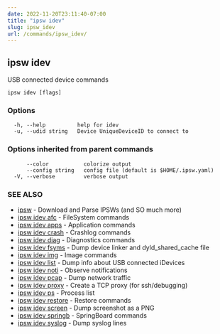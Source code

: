 ```yaml
---
date: 2022-11-20T23:11:40-07:00
title: "ipsw idev"
slug: ipsw_idev
url: /commands/ipsw_idev/
---
```

## ipsw idev

USB connected device commands

```
ipsw idev [flags]
```

### Options

```
  -h, --help          help for idev
  -u, --udid string   Device UniqueDeviceID to connect to
```

### Options inherited from parent commands

```
      --color           colorize output
      --config string   config file (default is $HOME/.ipsw.yaml)
  -V, --verbose         verbose output
```

### SEE ALSO

* [ipsw](/cmd/ipsw/)	 - Download and Parse IPSWs (and SO much more)
* [ipsw idev afc](/cmd/ipsw_idev_afc/)	 - FileSystem commands
* [ipsw idev apps](/cmd/ipsw_idev_apps/)	 - Application commands
* [ipsw idev crash](/cmd/ipsw_idev_crash/)	 - Crashlog commands
* [ipsw idev diag](/cmd/ipsw_idev_diag/)	 - Diagnostics commands
* [ipsw idev fsyms](/cmd/ipsw_idev_fsyms/)	 - Dump device linker and dyld_shared_cache file
* [ipsw idev img](/cmd/ipsw_idev_img/)	 - Image commands
* [ipsw idev list](/cmd/ipsw_idev_list/)	 - Dump info about USB connected iDevices
* [ipsw idev noti](/cmd/ipsw_idev_noti/)	 - Observe notifications
* [ipsw idev pcap](/cmd/ipsw_idev_pcap/)	 - Dump network traffic
* [ipsw idev proxy](/cmd/ipsw_idev_proxy/)	 - Create a TCP proxy (for ssh/debugging)
* [ipsw idev ps](/cmd/ipsw_idev_ps/)	 - Process list
* [ipsw idev restore](/cmd/ipsw_idev_restore/)	 - Restore commands
* [ipsw idev screen](/cmd/ipsw_idev_screen/)	 - Dump screenshot as a PNG
* [ipsw idev springb](/cmd/ipsw_idev_springb/)	 - SpringBoard commands
* [ipsw idev syslog](/cmd/ipsw_idev_syslog/)	 - Dump syslog lines

